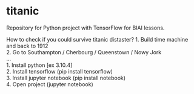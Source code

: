 # titanic
Repository for Python project with TensorFlow for BIAI lessons.

How to check if you could survive titanic distaster?
    1. Build time machine and back to 1912  
    2. Go to Southampton / Cherbourg / Queenstown / Nowy Jork  
    ...  
    1. Install python [ex 3.10.4]  
    2. Install tensorflow (pip install tensorflow)  
    3. Install jupyter notebook (pip install notebook)  
    4. Open project (jupyter notebook)  
